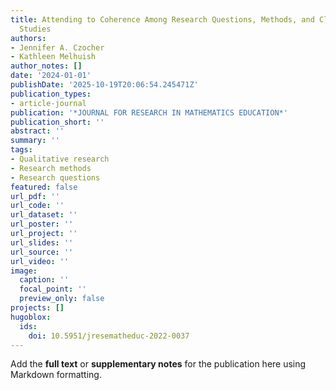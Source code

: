 ```yaml
---
title: Attending to Coherence Among Research Questions, Methods, and Claims in Coding
  Studies
authors:
- Jennifer A. Czocher
- Kathleen Melhuish
author_notes: []
date: '2024-01-01'
publishDate: '2025-10-19T20:06:54.245471Z'
publication_types:
- article-journal
publication: '*JOURNAL FOR RESEARCH IN MATHEMATICS EDUCATION*'
publication_short: ''
abstract: ''
summary: ''
tags:
- Qualitative research
- Research methods
- Research questions
featured: false
url_pdf: ''
url_code: ''
url_dataset: ''
url_poster: ''
url_project: ''
url_slides: ''
url_source: ''
url_video: ''
image:
  caption: ''
  focal_point: ''
  preview_only: false
projects: []
hugoblox:
  ids:
    doi: 10.5951/jresematheduc-2022-0037
---
```


Add the **full text** or **supplementary notes** for the publication here using Markdown formatting.
